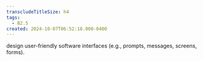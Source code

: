 ```yaml
---
transcludeTitleSize: h4
tags:
  - B2.5
created: 2024-10-07T06:52:18.000-0400
---
```

design user-friendly software interfaces (e.g., prompts, messages, screens, forms).